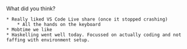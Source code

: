 What did you think?

    * Really liked VS Code Live share (once it stopped crashing)
        * All the hands on the keyboard
    * Mobtime we like
    * Haskelling went well today. Focussed on actually coding and not faffing with environment setup.
